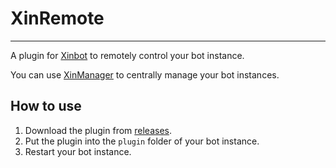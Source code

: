 # XinRemote

---

A plugin for [Xinbot](https://github.com/huangdihd/Xinbot) to remotely control your bot instance.

You can use [XinManager](https://github.com/huangdihd/XinManager) to centrally manage your bot instances.

## How to use
1. Download the plugin from [releases](https://github.com/huangdihd/XinRemote/releases).
2. Put the plugin into the `plugin` folder of your bot instance.
3. Restart your bot instance.
